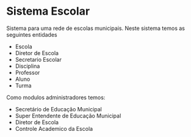 

# Sistema Escolar

Sistema para uma rede de escolas municipais. Neste sistema temos as seguintes entidades 

* Escola
* Diretor de Escola
* Secretario Escolar
* Disciplina
* Professor
* Aluno
* Turma

Como modulos administradores temos:
* Secretário de Educação Municipal
* Super Entendente de Educação Municipal
* Diretor de Escola
* Controle Academico da Escola